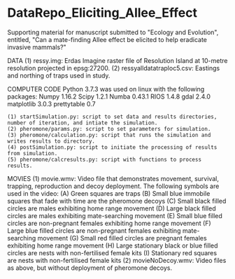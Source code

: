 # DataRepo_Eliciting_Allee_Effect
Supporting material for manuscript submitted to "Ecology and Evolution", entitled, "Can a mate-finding Allee effect be elicited to help eradicate invasive mammals?"

DATA
    (1) ressy.img:  Erdas Imagine raster file of Resolution Island at 10-metre resolution projected in epsg:27200.
    (2) ressyalldatatraploc5.csv:  Eastings and northing of traps used in study.

COMPUTER CODE
Python 3.7.3 was used on linux with the following packages:
	Numpy	1.16.2
	Scipy		1.2.1
	Numba		0.43.1
	RIOS		1.4.8
	gdal		2.4.0	
	matplotlib	3.0.3
	prettytable	0.7

    (1) startSimulation.py: script to set data and results directories, number of iteration, and intiate the simulation.
    (2) pheromone/params.py: script to set parameters for simulation.
    (3) pheromone/calculation.py: script that runs the simulation and writes results to directory. 
    (4) postSimulation.py: script to initiate the processing of results from simulation.
    (5) pheromone/calcresults.py: script with functions to process results.

MOVIES 
    (1) movie.wmv: Video file that demonstrates movement, survival, trapping, reproduction and decoy deployment. The following symbols are used in the video:
        (A) Green squares are traps
        (B) Small blue immobile squares that fade with time are the pheromone decoys
        (C) Small black filled circles are males exhibiting home range movement
        (D) Large black filled circles are males exhibiting mate-searching movement
        (E) Small blue filled circles are non-pregnant females exhibiting home range movement
        (F) Large blue filled circles are non-pregnant females exhibiting mate-searching movement
        (G) Small red filled circles are pregnant females exhibiting home range movement
        (H) Large stationary black or blue filled circles are nests with non-fertilised female kits
        (I) Stationary red squares are nests with non-fertilised female kits
    (2) movieNoDecoy.wmv:  Video files as above, but without deployment of pheromone decoys.
